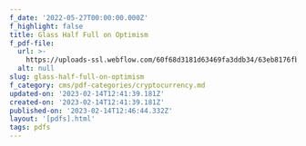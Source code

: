 ```yaml
---
f_date: '2022-05-27T00:00:00.000Z'
f_highlight: false
title: Glass Half Full on Optimism
f_pdf-file:
  url: >-
    https://uploads-ssl.webflow.com/60f68d3181d63469fa3ddb34/63eb8176fb67028b8ce4cd3e_Glass%20Half%20Full%20on%20OPtimism.pdf
  alt: null
slug: glass-half-full-on-optimism
f_category: cms/pdf-categories/cryptocurrency.md
updated-on: '2023-02-14T12:41:39.181Z'
created-on: '2023-02-14T12:41:39.181Z'
published-on: '2023-02-14T12:46:44.332Z'
layout: '[pdfs].html'
tags: pdfs
---
```



